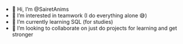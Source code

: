 - 👋 Hi, I’m @SairetAnims
- 👀 I’m interested in teamwork (I do everything alone 😅)
- 🌱 I’m currently learning SQL (for studies)
- 💞️ I’m looking to collaborate on just do projects for learning and get stronger

<!---
SairetAnims/SairetAnims is a ✨ special ✨ repository because its `README.md` (this file) appears on your GitHub profile.
You can click the Preview link to take a look at your changes.
--->
